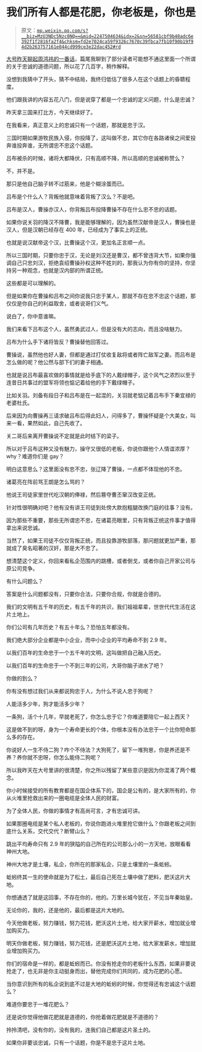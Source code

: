 # 我们所有人都是花肥，你老板是，你也是

> 原文：[`mp.weixin.qq.com/s?__biz=MzU3NDc5Nzc0NQ==&mid=2247504634&idx=2&sn=56581cbf9b48adc6e392f1f2816fa2f4&chksm=fd2e7024ca59f9326c7670c39fbca7fb10f90b19f94d2b263757161e044cd999ce3e22dac452#rd`](http://mp.weixin.qq.com/s?__biz=MzU3NDc5Nzc0NQ==&mid=2247504634&idx=2&sn=56581cbf9b48adc6e392f1f2816fa2f4&chksm=fd2e7024ca59f9326c7670c39fbca7fb10f90b19f94d2b263757161e044cd999ce3e22dac452#rd)

[大号昨天聊起周鸿祎的一番话](https://mp.weixin.qq.com/s?__biz=MzU0MjYwNDU2Mw==&mid=2247499613&idx=1&sn=b4a496a42665965ea724c1ee22812aaf&chksm=fb1a9321cc6d1a37d72d896362017bce5d8bf0a3cb9b2d339bd33944d05ad84e2ae4b89f52cd&token=1129499186&lang=zh_CN&scene=21#wechat_redirect)，篇尾我聊到了部分读者可能想不通这里面一个所谓的关于忠诚的道德问题，所以花了几百字，稍作解释。

没想到我猜中了开头，猜不中结局，我终归低估了很多人在这个话题上的昏聩程度。 

他们跟我讲的内容五花八门，但是说穿了都是一个忠诚的定义问题，什么是忠诚？ 

昨天拿三国来打比方，今天继续好了。 

在我看来，真正意义上的忠诚只有一个话题，那就是忠于汉。 

三国时期如果游牧民族入侵，你投降了，这叫做不忠，其它你在各路诸侯之间爱投奔谁投奔谁，无所谓忠不忠这个话题。 

吕布被杀的时候，诸将大都降伏，只有高顺不降，所以高顺的忠诚被称赞么？ 

不，并不是。

那只是他自己脑子转不过筋来，他是个糊涂蛋而已。 

吕布是个什么人？背叛他就意味着背叛了汉么？不是吧。 

吕布是汉人，曹操亦汉人，你背叛吕布投降曹操不存在什么忠不忠的话题。

如果你说关羽的降汉不降曹，我是能够理解的，因为虽然汉献帝是汉人，曹操也是汉人，但是汉朝已经存在 400 年，已经成为了事实上的正统。

也就是说汉献帝这个汉，比曹操这个汉，更加名正言顺一点。

所以三国时期，只要你忠于汉，无论是刘汉还是曹汉，都不曾违背大节，如果你强调自己只忠刘汉，拒绝袁绍曹操孙权这种不姓刘的，那我认为你有你的坚持，你坚持另一种观念，也就是汉内部的所谓正统。 

这些都是可以理解的。

但是如果你在曹操和吕布之间你说我只忠于某人，那就不存在忠不忠这个话题，那仅仅是你自己的利益取舍，或者说哥们义气。

说白了，你中意谁嘛。

我们来看下吕布这个人，虽然勇武过人，但是没有大的志向，而且没啥魅力。 

吕布为什么手下诸将皆反？曹操替他回答过。

曹操说，虽然他也好人妻，但都是通过打仗收复敌将或者阵亡敌军之妻。而吕布是怎么做的呢？他公然与部下们的妻子相通。

也就是说吕布最喜欢做的事情就是给手底下的人戴绿帽子，这个风气之浓烈以至于连昔日共事过的盟军将领也惦记着给他的手下戴绿帽子。 

比如关羽。刘备有段日子和吕布是在一起混的，关羽就老惦记着吕布手下秦宜禄的老婆杜氏。

后来因为向曹操再三请求破吕布后得此妇人，问得多了，曹操怀疑是个大美女，叫来一看，果然如此，自己先收了。 

关二哥后来离开曹操说不定就是此时结下的梁子。 

所以对于吕布这种又没有魅力，操守又很低的老板，你说你跟他个人情谊浓厚？why？难道你们是 gay？

明白这意思么？这里面没有忠不忠，张辽降了曹操，一点都不体现他的不忠。 

诸葛亮在阵前骂王朗是怎么骂的？ 

他说王司徒家里世代吃汉朝的俸禄，然后篡夺曹丕窜汉改变正统。

针对性很明确对吧？他有没有讲王司徒到处傍大款抱粗腿改换门庭的往事？没有。

因为那些不重要，那些无所谓忠不忠，在诸葛亮眼里，只有背叛正统这件事才值得拿出来说忠诚。

当然了，如果王司徒不仅仅背叛正统，而且投靠游牧部落，那问题就更加严重，那就成了臭名昭著的汉奸，那是大不忠了。

想清楚这个定义，你回来看私企范围内的跳槽，或者倒戈，或者你自己开家公司与原公司竞争。 

有什么问题么？ 

答案是什么问题都没有，只要你合法，只要你合规，你就是合德的。

我们的文明有五千年的历史，有五千年的共识，我们祖祖辈辈，世世代代生活在这片土地上。

你们公司有几年历史？有五十年么？恐怕五年都没有。

我们绝大部分企业都是中小企业，而中小企业的平均寿命不到 2.9 年。

以我们百年的生命忠于一个五千年的文明，这叫做把自己融入历史。

以我们百年的生命忠于一个不到三年的公司，大哥你脑子进水了吧？

你做的到么？

你有没有想过我们从来都说狗忠于人，为什么不说人忠于狗呢？ 

人能活多少年，狗才能活多少年？ 

一条狗，活个十几年，早就老死了，你怎么忠于它？你难道要陪它一起上西天？

这是做不到的呀，身为一个寿命更长的个体，你根本没有办法忠于一个比你短命那么多的存在。 

你说好人一生不侍二狗？咋个不侍法？大狗死了，留下一堆狗崽，你是养还是不养？养你就不忠呀，你怎么能侍二狗呢？ 

所以我昨天在大号里讲的很清楚，你之所以残留了某些意识是因为你混淆了两个概念。 

你小时候接受的所有教育都是在国企体系下的，国企是公有的，是大家所有的，你从火堆里抢救出来的一圈电缆是全体人民的财富。 

为了全体人民，你做的事情才有高尚可言，才有忠诚可讲。 

如果那圈电缆是某个私人老板的，你说你跑进火堆里抢它做什么？你跟老板之间到底什么关系，交代交代？断臂山么？

跳出平均寿命只有 2.9 年的狭隘的自己所在的公司那么小的一方天地，放眼看看神州大地。 

神州大地才是土壤，私企，你所在的那家私企，只是土壤里的一条蚯蚓。 

蚯蚓终其一生的使命就是为了松土，最后自己死在土壤中做了肥料，肥沃这片大地。 

你想通透了就是这回事，不存在你的，他的。万里长城今犹在，不见当年秦始皇。 

无论你的，我的，还是他的，最后都是这片大地的。

今天他做老板，努力赚钱，努力花钱，肥沃这片土地，给大家开薪水，增加就业增加购买力。 

明天你做老板，努力赚钱，努力花钱，还是肥沃这片土地，给大家发薪水，增加就业增加购买力。

你们的宿命是一样的，都是蚯蚓而已。你没有抢走你的老板什么东西，如果非要说抢走了，也无非是你主动挺身而出，替他完成你们共同的，成为花肥的心愿。 

当你意识到所有的私企说到底不过是大地的蚯蚓的时候，你觉得还有忠诚这个话题么？ 

难道你要忠于一堆花肥么？ 

还是说你觉得他做花肥就是道德的，你抢着做花肥就是不道德的？ 

拎拎清吧，没有你的，没有我的，连我们自己都是这片圣土的。 

如果你非要谈忠诚，只有一个话题，你是不是忠于这片土地。